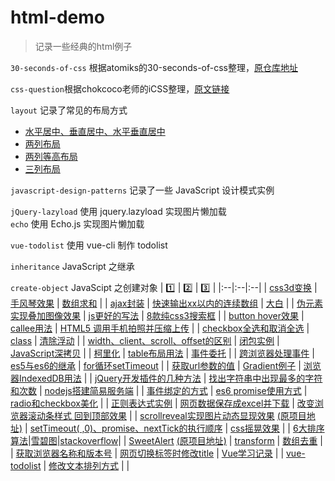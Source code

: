 html-demo
=========

> 记录一些经典的html例子

`30-seconds-of-css` 根据atomiks的30-seconds-of-css整理，[原仓库地址](https://github.com/atomiks/30-seconds-of-css)

`css-question`根据chokcoco老师的iCSS整理，[原文链接](https://github.com/chokcoco/iCSS)

`layout` 记录了常见的布局方式
- [水平居中、垂直居中、水平垂直居中](layout/center.html)
- [两列布局](layout/twoColumn.html)
- [两列等高布局](layout/twoColumnEqualHeight.html)
- [三列布局](layout/threeColumn.html)

`javascript-design-patterns` 记录了一些 JavaScript 设计模式实例

`jQuery-lazyload`  使用 jquery.lazyload 实现图片懒加载  
`echo` 使用 Echo.js 实现图片懒加载  

`vue-todolist` 使用 vue-cli 制作 todolist  

`inheritance` JavaScript 之继承

`create-object` JavaScipt 之创建对象
| :one: | :two: | :three: |
|:--|:--|:--|
| [css3d变换](3D-css-transition.html) | [手风琴效果](Accordion.html) | [数组求和](add.js) |
| [ajax封装](ajax.js) | [快速输出xx以内的连续数组](ali.js) | [大白](Baymax.html) |
| [伪元素实现叠加图像效果](before-after-imageStack.html) | [js更好的写法](betterJs.js) | [8款纯css3搜索框](button.html) |
| [button hover效果](buttonhover.html) | [callee用法](callee.js) | [HTML5 调用手机拍照并压缩上传](camera.html) |
| [checkbox全选和取消全选](checkbox.html) | [class](class.js) | [清除浮动](clearfix.html) |
| [width、client、scroll、offset的区别](client-scroll-offset.html) | [闭包实例](closure.js) | [JavaScript深拷贝](copy.js) |
| [柯里化](currying.js) | [table布局用法](display-table.html) | [事件委托](event-delegation.html) |
| [跨浏览器处理事件](eventUtil.js) | [es5与es6的继承](extends.js) | [for循环setTimeout](for-sleep.js) |
| [获取url参数的值](getUrlParam.js) | [Gradient例子](gradient.html) | [浏览器IndexedDB用法](indexedDB.html) |
| [jQuery开发插件的几种方法](jQuery.fn.js) | [找出字符串中出现最多的字符和次数](maxStr.js) | [nodejs搭建简易服务端](node-server.js) |
| [事件绑定的方式](onclick.html) | [es6 promise使用方式](promise.js) | [radio和checkbox美化](radio-checkbox.html) |
| [正则表达式实例](regex.js) | [网页数据保存成excel并下载](saveAsExcelFile.html) | [改变浏览器滚动条样式 回到顶部效果](scrollAndGotop.html) |
| [scrollreveal实现图片动态显现效果](scrollreveal.html) [(原项目地址)](https://github.com/jlmakes/scrollreveal) | [setTimeout( ,0)、promise、nextTick的执行顺序](setTimeout-promise-nextTick.js) | [css摇晃效果](shake.css) |
| [6大排序算法](sort.js)|[雪碧图](sprite.html)|[stackoverflow](stackoverflow.js)|
| [SweetAlert](sweetalert.html) [(原项目地址)](https://github.com/t4t5/sweetalert) | [transform](transform.html) | [数组去重](uniqueArray.js) |
| [获取浏览器名称和版本号](version.html) | [网页切换标签时修改title](visibilitychange.html) | [Vue学习记录](Vue.html) |
| [vue-todolist](vue-todolist.html) | [修改文本排列方式](writing-mode.html) |  |
